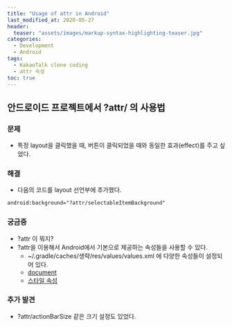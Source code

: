 ```yaml
---
title: "Usage of attr in Android"
last_modified_at: 2020-05-27
header:
  teaser: "assets/images/markup-syntax-highlighting-teaser.jpg"
categories:
  - Development
  - Android
tags:
  - KakaoTalk clone coding
  - attr 속성
toc: true
---
```


## 안드로이드 프로젝트에서 ?attr/ 의 사용법

### 문제

  * 특정 layout을 클릭했을 때, 버튼이 클릭되었을 때와 동일한 효과(effect)를 주고 싶었다.

### 해결

  * 다음의 코드를 layout 선언부에 추가했다.
```xml
android:background="?attr/selectableItemBackground"
```

### 궁금증

  * ?attr 이 뭐지?
  * ?attr을 이용해서 Android에서 기본으로 제공하는 속성들을 사용할 수 있다.
    * ~/.gradle/caches/생략/res/values/values.xml 에 다양한 속성들이 설정되어 있다.
    * [document](https://developer.android.com/reference/android/R.attr?hl=ko)
    * [스타일 속성](https://developer.android.com/guide/topics/ui/themes?hl=ko#Properties)

### 추가 발견

  * ?attr/actionBarSize 같은 크기 설정도 있었다.
